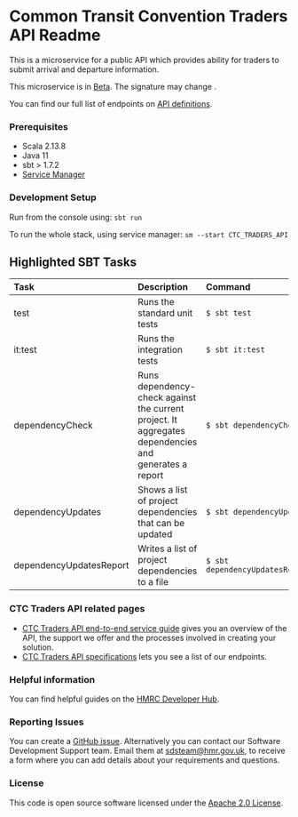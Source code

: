 
# Common Transit Convention Traders API Readme

This is a microservice for a public API which provides ability for traders to submit arrival and departure information.

This microservice is in [Beta](https://www.gov.uk/help/beta). The signature may change . 

You can find our full list of endpoints on [API definitions](https://developer.service.hmrc.gov.uk/api-documentation/docs/api/service/common-transit-convention-traders/2.0).


### Prerequisites  
- Scala 2.13.8
- Java 11
- sbt > 1.7.2
- [Service Manager](https://github.com/hmrc/service-manager)

### Development Setup

Run from the console using: `sbt run`

To run the whole stack, using service manager: `sm --start CTC_TRADERS_API` 

## Highlighted SBT Tasks

| Task                    | Description                                                                                          | Command                             |
|:------------------------|:-----------------------------------------------------------------------------------------------------|:------------------------------------|
| test                    | Runs the standard unit tests                                                                         | ```$ sbt test```                    |
| it:test                 | Runs the integration tests                                                                           | ```$ sbt it:test ```                |
| dependencyCheck         | Runs dependency-check against the current project. It aggregates dependencies and generates a report | ```$ sbt dependencyCheck```         |
| dependencyUpdates       | Shows a list of project dependencies that can be updated                                             | ```$ sbt dependencyUpdates```       |
| dependencyUpdatesReport | Writes a list of project dependencies to a file                                                      | ```$ sbt dependencyUpdatesReport``` |

### CTC Traders API related pages

- [CTC Traders API end-to-end service guide](https://developer.service.hmrc.gov.uk/guides/ctc-traders-phase5-service-guide) gives you an overview of the API, the support we offer and the processes involved in creating your solution.
- [CTC Traders API specifications](https://developer.service.hmrc.gov.uk/api-documentation/docs/api/service/common-transit-convention-traders/2.0) lets you see a list of our endpoints.

### Helpful information

You can find helpful guides on the [HMRC Developer Hub](https://developer.service.hmrc.gov.uk/api-documentation/docs/using-the-hub).

### Reporting Issues

You can create a [GitHub issue](https://github.com/hmrc/common-transit-convention-traders/issues). Alternatively you can contact our Software Development Support team. Email them at sdsteam@hmr.gov.uk, to receive a form where you can add details about your requirements and questions.

### License 

This code is open source software licensed under the [Apache 2.0 License]("http://www.apache.org/licenses/LICENSE-2.0.html").
